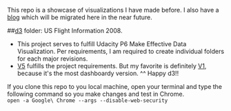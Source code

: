 This repo is a showcase of visualizations I have made before. I also have a [blog](http://www.lilychang.net/) which will be migrated here in the near future.

##[d3](https://github.com/LiChangNY/LiChangNY.github.io/tree/master/d3) folder: US Flight Information 2008.
* This project serves to fulfill Udacity P6 Make Effective Data Visualization. Per requirements, I am required to create individual folders for each major revisions. 
* [V5](https://github.com/LiChangNY/LiChangNY.github.io/tree/master/d3/v5) fulfills the project requirements. But my favorite is definitely [V1](https://github.com/LiChangNY/LiChangNY.github.io/tree/master/d3/v1), because it's the most dashboardy version. ^^ Happy d3!!


If you clone this repo to you local machine, open your terminal and type the following command so you make changes and test in Chrome.  
<code>open -a Google\ Chrome --args --disable-web-security</code>